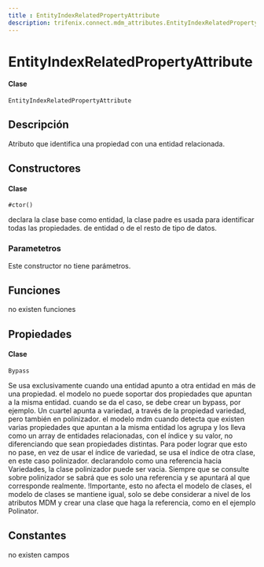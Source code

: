 ```yaml
---
title : EntityIndexRelatedPropertyAttribute
description: trifenix.connect.mdm_attributes.EntityIndexRelatedPropertyAttribute
---
```


# EntityIndexRelatedPropertyAttribute

<CodeBlock slots = 'heading, code' repeat = '1' languages = 'C#' />

#### Clase
```
EntityIndexRelatedPropertyAttribute
```

## Descripción
Atributo que identifica una propiedad con una entidad relacionada.
## Constructores


<CodeBlock slots = 'heading, code' repeat = '1' languages = 'C#' />

#### Clase
```
#ctor()
```


declara la clase base como entidad,
 la clase padre es usada para identificar todas las propiedades.
 de entidad o de el resto de tipo de datos.
### Parametetros
Este constructor no tiene parámetros.

## Funciones

no existen funciones

## Propiedades


<CodeBlock slots = 'heading, code' repeat = '1' languages = 'C#' />

#### Clase
```
Bypass
```


Se usa exclusivamente cuando una entidad apunto a otra entidad en más de una propiedad.
el modelo no puede soportar dos propiedades que apuntan a la misma entidad.
cuando se da el caso, se debe crear un bypass, por ejemplo.
Un cuartel apunta a variedad, a través de la propiedad variedad, pero también en polinizador.
el modelo mdm cuando detecta que existen varias propiedades que apuntan a la misma entidad
los agrupa y los lleva como un array de entidades relacionadas, con el índice y su valor, no diferenciando que sean propiedades distintas.
Para poder lograr que esto no pase, en vez de usar el índice de variedad, se usa el índice de otra clase, en este caso polinizador.
declarandolo como una referencia hacia Variedades, la clase polinizador puede ser vacia.
Siempre que se consulte sobre polinizador se sabrá que es solo una referencia
y se apuntará al que corresponde realmente.
!Importante, esto no afecta el modelo de clases, el modelo de clases se mantiene igual, solo se debe considerar a nivel de los atributos MDM
y crear una clase que haga la referencia, como en el ejemplo Polinator.
## Constantes
no existen campos


